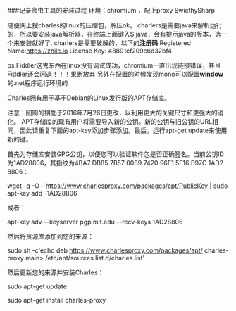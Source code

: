 ###记录爬虫工具的安装过程
环境：chromium ，配上proxy SwicthySharp

随便网上搜charles的linux的压缩包，解压ok。
charlers是需要java来解析运行的，所以要安装java解析器，在终端上面键入$ java，会有提示java的版本，选一个来安装就好了.
charlers是需要破解的，以下的**注册码**
	Registered Name:https://zhile.io
	License Key: 48891cf209c6d32bf4

ps:Fiddler这鬼东西在linux没有调试成功，chromium一直出现链接错误，并且Fiddler还会闪退！！！果断放弃
另外在配置的时候发现mono可以配置**window**的.net程序运行环境的

Charles拥有用于基于Debian的Linux发行版的APT存储库。

注意：回购的钥匙于2016年7月26日更改，以利用更大的关键尺寸和更强大的消化。 APT存储库的现有用户将需要导入新的公钥。新的公钥与旧公钥的URL相同，因此请重复下面的apt-key添加步骤添加。最后，运行apt-get update来使用新的键。

首先为存储库安装GPG公钥，以便您可以验证软件包是否正确签名。当前公钥ID为1AD28806，其指纹为4BA7 DB85 7B57 0089 7420 96E1 5F16 B97C 1AD2 8806：

wget -q -O - https://www.charlesproxy.com/packages/apt/PublicKey | sudo apt-key add -1AD28806

或者：

apt-key adv --keyserver pgp.mit.edu --recv-keys 1AD28806

然后将资源库添加到您的来源：

sudo sh -c'echo deb https://www.charlesproxy.com/packages/apt/ charles-proxy main> /etc/apt/sources.list.d/charles.list'

然后更新您的来源并安装Charles：

sudo apt-get update

sudo apt-get install charles-proxy
